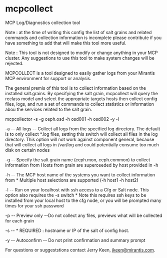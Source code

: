 # mcpcollect
MCP Log/Diagnostics collection tool

Note : at the time of writing this config the list of salt grains and related commands and collection information is incomplete
       please contribute if you have something to add that will make this tool more useful.

Note : This tool is not designed to modify or change anything in your MCP cluster.  Any suggestions to use this tool to
       make system changes will be rejected.

MCPCOLLECT is a tool designed to easily gather logs from your Mirantis MCP environment for support or analysis. 

The general premis of this tool is to collect information based on the installed salt.grains. By specifying the
salt grain, mcpcollect will query the reclass model and select the appropriate targets hosts then collect config 
files, logs, and run a set of commands to collect statistics or information abou the services related to the salt grain.

mcpcollector -s <mmo-somehost> -g ceph.osd -h osd001 -h osd002 -y -l

   -a -- All logs -- Collect all logs from the specified log directory.
          The default is to only collect *.log files, setting this switch will collect
          all files in the log directory. 
          This option will not work against component general, because that will collect all logs in
          /var/log and could potentially consume too much disk on certain nodes

   -g -- <salt grain>
          Specify the salt grain name (ceph.mon, ceph.common) to collect information from
          Hosts from grain are superceeded by host provided in -h

   -h -- <target hostname or IP>
          The MCP host name of the systems you want to collect information from
		* Multiple host selections are supported (-h host1 -h host2)

   -l -- Run on your localhost with ssh access to a Cfg or Salt node.  This option also requires the -s switch
   		* Note this requires ssh keys to be installed from your local host to the cfg node, or you will be prompted
		  many times for your ssh password

   -p -- Preview only --Do not collect any files, previews what will be collected for each grain

   -s -- <cfg node or salt node>
	* REQUIRED : hostname or IP of the salt of config host.

   -y -- Autoconfirm -- Do not print confirmation and summary prompt

For questions or suggeststions contact Jerry Keen, jkeen@mirantis.com.

